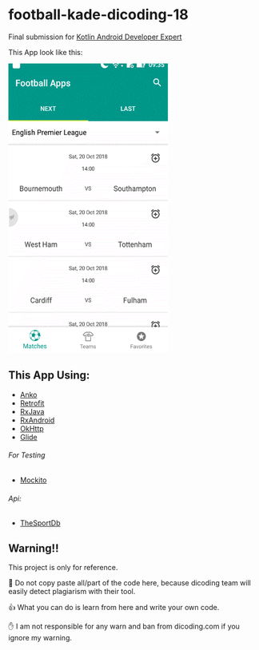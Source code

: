 # football-kade-dicoding-18

Final submission for [Kotlin Android Developer Expert](https://www.dicoding.com/academies/55)

This App look like this:

<img src="https://github.com/anhsbolic/football-kade-dicoding-18/blob/master/preview.gif" width="320" height="580" />

## This App Using:
  - [Anko](https://github.com/Kotlin/anko)
  - [Retrofit](https://square.github.io/retrofit/)
  - [RxJava](https://github.com/ReactiveX/RxJava)
  - [RxAndroid](https://github.com/ReactiveX/RxAndroid)
  - [OkHttp](https://square.github.io/okhttp/)
  - [Glide](https://github.com/bumptech/glide)

  ###### For Testing
  - [Mockito](https://github.com/mockito/mockito)
  
  ###### Api:
  - [TheSportDb](https://www.thesportsdb.com/)
  
  
## Warning!!
This project is only for reference.

:no_entry_sign: Do not copy paste all/part of the code here, because dicoding team will easily detect plagiarism with their tool.

:+1: What you can do is learn from here and write your own code.

:raised_hand: I am not responsible for any warn and ban from dicoding.com if you ignore my warning.

